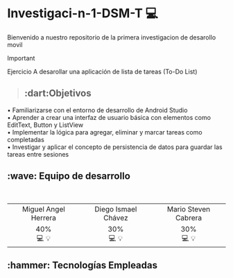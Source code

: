 # Investigaci-n-1-DSM-T 💻
Bienvenido a nuestro repositorio de la primera investigacion de desarollo movil 

> [!IMPORTANT]
>  Ejercicio A desarollar una aplicación de lista de tareas (To-Do List)

> <h2>:dart:Objetivos</h2>
•	Familiarizarse con el entorno de desarrollo de Android Studio
<br>
•	Aprender a crear una interfaz de usuario básica con elementos como EditText, Button y ListView
<br>
•	Implementar la lógica para agregar, eliminar y marcar tareas como completadas
<br>
•	Investigar y aplicar el concepto de persistencia de datos para guardar las tareas entre sesiones

<h2>:wave: Equipo de desarrollo </h2>
<div style={padding: 10px}>
  <table style={margin: 0 auto}>
  <tr align="center">
   <td>Miguel Angel Herrera</td>
   <td>Diego Ismael Chávez</td>
   <td>Mario Steven Cabrera</td>

  </tr>
    <tr align="center">
    <td>40%<br> :computer: :bulb:</td>
    <td>30%<br> :computer: :bulb:</td>
    <td>30%<br> :computer: :bulb:</td>
  </tr>
</table>
</div>

<h2>:hammer: Tecnologías Empleadas</h2>
